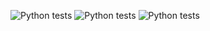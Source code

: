 ![Python tests](https://github.com/ARLukmanova/medical-image-processing/actions/workflows/test-classification-service.yml/badge.svg)
![Python tests](https://github.com/ARLukmanova/medical-image-processing/actions/workflows/test-tg-bot.yml/badge.svg)
![Python tests](https://github.com/ARLukmanova/medical-image-processing/actions/workflows/test-streamlit-app.yml/badge.svg)
